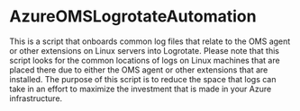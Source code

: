 # AzureOMSLogrotateAutomation
This is a script that onboards common log files that relate to the OMS agent or other extensions on Linux servers into Logrotate.
Please note that this script looks for the common locations of logs on Linux machines that are placed there due to either the OMS agent or other extensions that are installed.
The purpose of this script is to reduce the space that logs can take in an effort to maximize the investment that is made in your Azure infrastructure.
